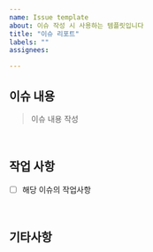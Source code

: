 ```yaml
---
name: Issue template
about: 이슈 작성 시 사용하는 템플릿입니다
title: "이슈 리포트"
labels: ""
assignees:

---
```


##  이슈 내용

> 이슈 내용 작성

<br>

##  작업 사항

- [ ] 해당 이슈의 작업사항

<br>

## 기타사항

<br>